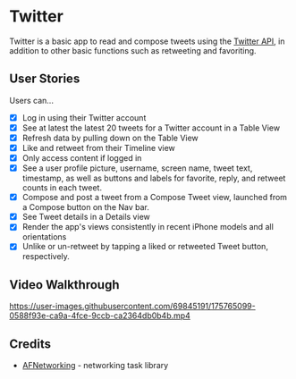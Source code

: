 # Twitter

Twitter is a basic app to read and compose tweets using the [Twitter API](https://apps.twitter.com/), in addition to other basic functions such as retweeting and favoriting.

## User Stories

Users can...

- [X] Log in using their Twitter account
- [X] See at latest the latest 20 tweets for a Twitter account in a Table View
- [X] Refresh data by pulling down on the Table View
- [X] Like and retweet from their Timeline view
- [X] Only access content if logged in
- [X] See a user profile picture, username, screen name, tweet text, timestamp, as well as buttons and labels for favorite, reply, and retweet counts in each tweet.
- [X] Compose and post a tweet from a Compose Tweet view, launched from a Compose button on the Nav bar.
- [X] See Tweet details in a Details view
- [X] Render the app's views consistently in recent iPhone models and all orientations
- [X] Unlike or un-retweet by tapping a liked or retweeted Tweet button, respectively.

## Video Walkthrough

https://user-images.githubusercontent.com/69845191/175765099-0588f93e-ca9a-4fce-9ccb-ca2364db0b4b.mp4

## Credits

- [AFNetworking](https://github.com/AFNetworking/AFNetworking) - networking task library
